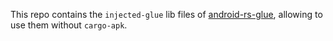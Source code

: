 This repo contains the `injected-glue` lib files of [android-rs-glue](https://github.com/tomaka/android-rs-glue), allowing to use them without `cargo-apk`.
